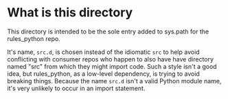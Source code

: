 # What is this directory

This directory is intended to be the sole entry added to sys.path for
the rules_python repo.

It's name, `src.d`, is chosen instead of the idiomatic `src` to help avoid
conflicting with consumer repos who happen to also have have directory
named "src" from which they might import code. Such a style isn't a good idea,
but rules_python, as a low-level dependency, is trying to avoid breaking things.
Because the name `src.d` isn't a valid Python module name, it's very unlikely
to occur in an import statement.
